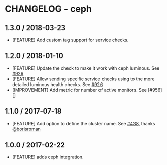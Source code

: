 # CHANGELOG - ceph

## 1.3.0 / 2018-03-23

* [FEATURE] Add custom tag support for service checks.

## 1.2.0 / 2018-01-10

* [FEATURE] Update the check to make it work with ceph luminous. See [#926][]
* [FEATURE] Allow sending specific service checks using to the more detailed luminous health checks. See [#926][]
* [IMPROVEMENT] Add metric for number of active monitors. See [#956][]

## 1.1.0 / 2017-07-18

* [FEATURE] Add option to define the cluster name. See [#438][], thanks [@borisroman][]

## 1.0.0 / 2017-02-22

* [FEATURE] adds ceph integration.

<!--- The following link definition list is generated by PimpMyChangelog --->
[#438]: https://github.com/DataDog/integrations-core/issues/438
[#926]: https://github.com/DataDog/integrations-core/issues/926
[#926]: https://github.com/DataDog/integrations-core/issues/956
[@borisroman]: https://github.com/borisroman
